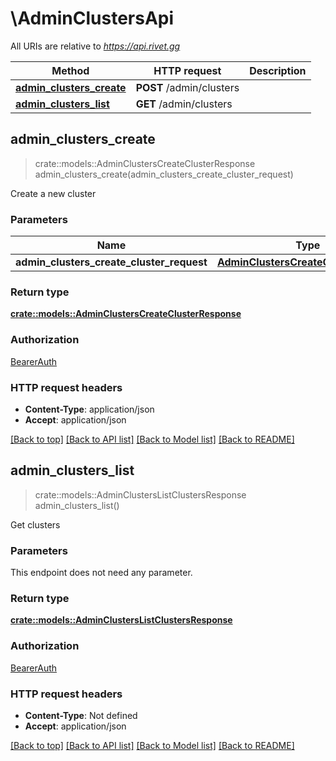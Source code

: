 # \AdminClustersApi

All URIs are relative to *https://api.rivet.gg*

Method | HTTP request | Description
------------- | ------------- | -------------
[**admin_clusters_create**](AdminClustersApi.md#admin_clusters_create) | **POST** /admin/clusters | 
[**admin_clusters_list**](AdminClustersApi.md#admin_clusters_list) | **GET** /admin/clusters | 



## admin_clusters_create

> crate::models::AdminClustersCreateClusterResponse admin_clusters_create(admin_clusters_create_cluster_request)


Create a new cluster

### Parameters


Name | Type | Description  | Required | Notes
------------- | ------------- | ------------- | ------------- | -------------
**admin_clusters_create_cluster_request** | [**AdminClustersCreateClusterRequest**](AdminClustersCreateClusterRequest.md) |  | [required] |

### Return type

[**crate::models::AdminClustersCreateClusterResponse**](AdminClustersCreateClusterResponse.md)

### Authorization

[BearerAuth](../README.md#BearerAuth)

### HTTP request headers

- **Content-Type**: application/json
- **Accept**: application/json

[[Back to top]](#) [[Back to API list]](../README.md#documentation-for-api-endpoints) [[Back to Model list]](../README.md#documentation-for-models) [[Back to README]](../README.md)


## admin_clusters_list

> crate::models::AdminClustersListClustersResponse admin_clusters_list()


Get clusters

### Parameters

This endpoint does not need any parameter.

### Return type

[**crate::models::AdminClustersListClustersResponse**](AdminClustersListClustersResponse.md)

### Authorization

[BearerAuth](../README.md#BearerAuth)

### HTTP request headers

- **Content-Type**: Not defined
- **Accept**: application/json

[[Back to top]](#) [[Back to API list]](../README.md#documentation-for-api-endpoints) [[Back to Model list]](../README.md#documentation-for-models) [[Back to README]](../README.md)

